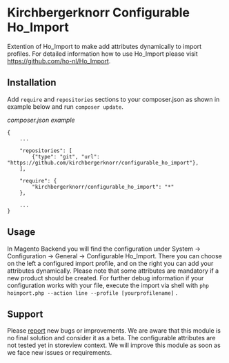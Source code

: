 # Kirchbergerknorr Configurable Ho_Import
Extention of Ho_Import to make add attributes dynamically to import profiles. For detailed information how to 
use Ho_Import please visit https://github.com/ho-nl/Ho_Import.

## Installation

Add `require` and `repositories` sections to your composer.json as shown in example below and run `composer update`.

*composer.json example*

```
{
    ...
    
    "repositories": [
        {"type": "git", "url": "https://github.com/kirchbergerknorr/configurable_ho_import"},
    ],
    
    "require": {
        "kirchbergerknorr/configurable_ho_import": "*"
    },
    
    ...
}
```

## Usage

In Magento Backend you will find the configuration under System -> Configuration -> General -> Configurable Ho_Import.
There you can choose on the left a configured import profile, and on the right you can add your attributes dynamically.
Please note that some attributes are mandatory if a new product should be created. For further debug information if your configuration
works with your file, execute the import via shell with `php hoimport.php --action line --profile [yourprofilename]` .

## Support

Please [report](https://github.com/kirchbergerknorr/kirchbergerknorr/configurable_ho_import/issues/new) new bugs or improvements. We are aware that this module is no final solution and consider it as a beta. 
The configurable attributes are not tested yet in storeview context. We will improve this module as soon as we face new issues or requirements.